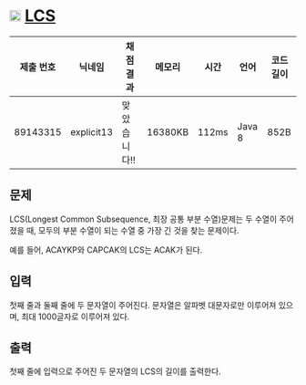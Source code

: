 # <img width="20px"  src="https://d2gd6pc034wcta.cloudfront.net/tier/11.svg" class="solvedac-tier"> [LCS](https://www.acmicpc.net/problem/9251) 

| 제출 번호 | 닉네임 | 채점 결과 | 메모리 | 시간 | 언어 | 코드 길이 |
|---|---|---|---|---|---|---|
|89143315|explicit13|맞았습니다!! |16380KB|112ms|Java 8|852B|

## 문제
<p>LCS(Longest Common Subsequence, 최장 공통 부분 수열)문제는 두 수열이 주어졌을 때, 모두의 부분 수열이 되는 수열 중 가장 긴 것을 찾는 문제이다.</p>

<p>예를 들어, ACAYKP와 CAPCAK의 LCS는 ACAK가 된다.</p>

## 입력
<p>첫째 줄과 둘째 줄에 두 문자열이 주어진다. 문자열은 알파벳 대문자로만 이루어져 있으며, 최대 1000글자로 이루어져 있다.</p>

## 출력
<p>첫째 줄에 입력으로 주어진 두 문자열의 LCS의 길이를 출력한다.</p>

